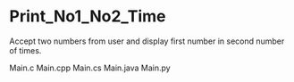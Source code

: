 # Print_No1_No2_Time

Accept two numbers from user and display first number in second
number of times.

Main.c
Main.cpp
Main.cs
Main.java
Main.py
